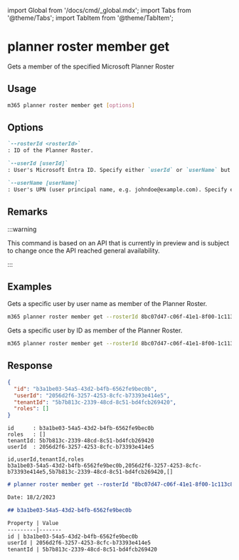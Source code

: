 <!-- DISCLAIMER: All secrets, passwords, and sensitive values in this document are examples only and not real credentials. -->
import Global from '/docs/cmd/_global.mdx';
import Tabs from '@theme/Tabs';
import TabItem from '@theme/TabItem';

# planner roster member get

Gets a member of the specified Microsoft Planner Roster

## Usage

```sh
m365 planner roster member get [options]
```

## Options

```md definition-list
`--rosterId <rosterId>`
: ID of the Planner Roster.

`--userId [userId]`
: User's Microsoft Entra ID. Specify either `userId` or `userName` but not both.

`--userName [userName]`
: User's UPN (user principal name, e.g. johndoe@example.com). Specify either `userId` or `userName` but not both.
```

<Global />

## Remarks

:::warning

This command is based on an API that is currently in preview and is subject to change once the API reached general availability.

:::

## Examples

Gets a specific user by user name as member of the Planner Roster.

```sh
m365 planner roster member get --rosterId 8bc07d47-c06f-41e1-8f00-1c113c8f6067 --userName john.doe@contoso.com
```

Gets a specific user by ID as member of the Planner Roster.

```sh
m365 planner roster member get --rosterId 8bc07d47-c06f-41e1-8f00-1c113c8f6067 --userId d049a857-f1c3-4fb3-a629-d8cfb3bd7275
```

## Response

<Tabs>
  <TabItem value="JSON">

  ```json
  {
    "id": "b3a1be03-54a5-43d2-b4fb-6562fe9bec0b",
    "userId": "2056d2f6-3257-4253-8cfc-b73393e414e5",
    "tenantId": "5b7b813c-2339-48cd-8c51-bd4fcb269420",
    "roles": []
  }
  ```

  </TabItem>
  <TabItem value="Text">

  ```text
  id      : b3a1be03-54a5-43d2-b4fb-6562fe9bec0b
  roles   : []
  tenantId: 5b7b813c-2339-48cd-8c51-bd4fcb269420
  userId  : 2056d2f6-3257-4253-8cfc-b73393e414e5
  ```

  </TabItem>
  <TabItem value="CSV">

  ```csv
  id,userId,tenantId,roles
  b3a1be03-54a5-43d2-b4fb-6562fe9bec0b,2056d2f6-3257-4253-8cfc-b73393e414e5,5b7b813c-2339-48cd-8c51-bd4fcb269420,[]
  ```

  </TabItem>
  <TabItem value="Markdown">

  ```md
  # planner roster member get --rosterId "8bc07d47-c06f-41e1-8f00-1c113c8f6067" --userId "2056d2f6-3257-4253-8cfc-b73393e414e5"

  Date: 18/2/2023

  ## b3a1be03-54a5-43d2-b4fb-6562fe9bec0b

  Property | Value
  ---------|-------
  id | b3a1be03-54a5-43d2-b4fb-6562fe9bec0b
  userId | 2056d2f6-3257-4253-8cfc-b73393e414e5
  tenantId | 5b7b813c-2339-48cd-8c51-bd4fcb269420
  ```

  </TabItem>
</Tabs>
